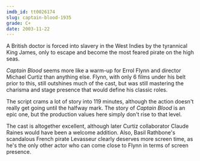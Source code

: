 ```yaml
---
imdb_id: tt0026174
slug: captain-blood-1935
grade: C+
date: 2003-11-22
---
```


A British doctor is forced into slavery in the West Indies by the tyrannical King James, only to escape and become the most feared pirate on the high seas.

_Captain Blood_ seems more like a warm-up for Errol Flynn and director Michael Curtiz than anything else. Flynn, with only 6 films under his belt prior to this, still outshines much of the cast, but was still mastering the charisma and stage presence that would define his classic roles.

The script crams a lot of story into 119 minutes, although the action doesn't really get going until the halfway mark. The story of _Captain Blood_ is an epic one, but the production values here simply don't rise to that level.

The cast is altogether excellent, although later Curtiz collaborator Claude Raines would have been a welcome addition. Also, Basil Rathbone's scandalous French pirate Levasseur clearly deserves more screen time, as he's the only other actor who can come close to Flynn in terms of screen presence.
